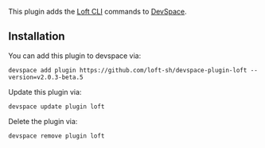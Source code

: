This plugin adds the [Loft CLI](https://github.com/loft-sh/loft) commands to [DevSpace](https://devspace.sh/). 

## Installation

You can add this plugin to devspace via:
```
devspace add plugin https://github.com/loft-sh/devspace-plugin-loft --version=v2.0.3-beta.5
```

Update this plugin via:
```
devspace update plugin loft
```

Delete the plugin via:
```
devspace remove plugin loft
```
